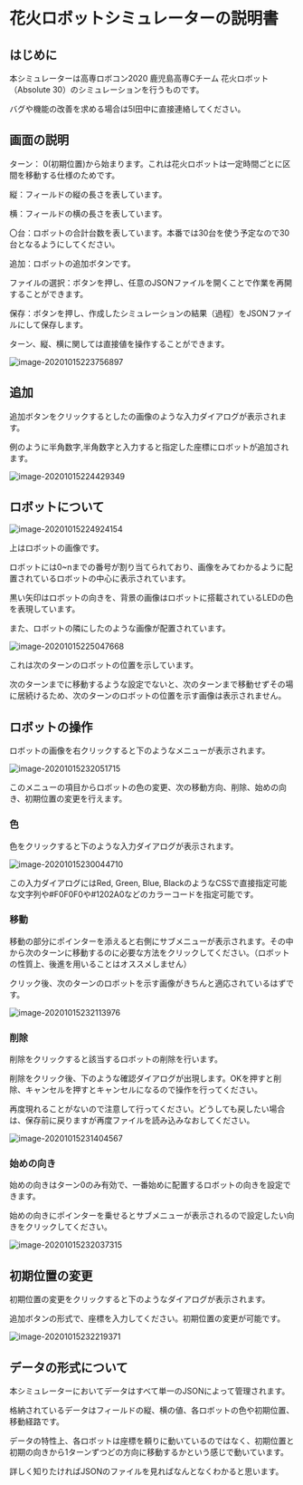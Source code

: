 # 花火ロボットシミュレーターの説明書

## はじめに

本シミュレーターは高専ロボコン2020 鹿児島高専Cチーム 花火ロボット（Absolute 30）のシミュレーションを行うものです。

バグや機能の改善を求める場合は5I田中に直接連絡してください。

## 画面の説明

ターン： 0(初期位置)から始まります。これは花火ロボットは一定時間ごとに区間を移動する仕様のためです。

縦：フィールドの縦の長さを表しています。

横：フィールドの横の長さを表しています。

〇台：ロボットの合計台数を表しています。本番では30台を使う予定なので30台となるようにしてください。

追加：ロボットの追加ボタンです。

ファイルの選択：ボタンを押し、任意のJSONファイルを開くことで作業を再開することができます。

保存：ボタンを押し、作成したシミュレーションの結果（過程）をJSONファイルにして保存します。



ターン、縦、横に関しては直接値を操作することができます。

![image-20201015223756897](\README.assets\image-20201015223756897.png)

## 追加

追加ボタンをクリックするとしたの画像のような入力ダイアログが表示されます。

例のように半角数字,半角数字と入力すると指定した座標にロボットが追加されます。

![image-20201015224429349](\README.assets\image-20201015224429349.png)

## ロボットについて

![image-20201015224924154](\README.assets\image-20201015224924154.png)

上はロボットの画像です。

ロボットには0~nまでの番号が割り当てられており、画像をみてわかるように配置されているロボットの中心に表示されています。

黒い矢印はロボットの向きを、背景の画像はロボットに搭載されているLEDの色を表現しています。

また、ロボットの隣にしたのような画像が配置されています。

![image-20201015225047668](\README.assets\image-20201015225047668.png)

これは次のターンのロボットの位置を示しています。

次のターンまでに移動するような設定でないと、次のターンまで移動せずその場に居続けるため、次のターンのロボットの位置を示す画像は表示されません。

## ロボットの操作

ロボットの画像を右クリックすると下のようなメニューが表示されます。

![image-20201015232051715](\README.assets\image-20201015232051715.png)

このメニューの項目からロボットの色の変更、次の移動方向、削除、始めの向き、初期位置の変更を行えます。

### 色

色をクリックすると下のような入力ダイアログが表示されます。

![image-20201015230044710](\README.assets\image-20201015230044710.png)

この入力ダイアログにはRed, Green, Blue, BlackのようなCSSで直接指定可能な文字列や#F0F0F0や#1202A0などのカラーコードを指定可能です。

### 移動

移動の部分にポインターを添えると右側にサブメニューが表示されます。その中から次のターンに移動するのに必要な方法をクリックしてください。（ロボットの性質上、後進を用いることはオススメしません）

クリック後、次のターンのロボットを示す画像がきちんと適応されているはずです。

![image-20201015232113976](\README.assets\image-20201015232113976.png)

### 削除

削除をクリックすると該当するロボットの削除を行います。

削除をクリック後、下のような確認ダイアログが出現します。OKを押すと削除、キャンセルを押すとキャンセルになるので操作を行ってください。

再度現れることがないので注意して行ってください。どうしても戻したい場合は、保存前に戻りますが再度ファイルを読み込みなおしてください。

![image-20201015231404567](\README.assets\image-20201015231404567.png)

### 始めの向き

始めの向きはターン0のみ有効で、一番始めに配置するロボットの向きを設定できます。

始めの向きにポインターを乗せるとサブメニューが表示されるので設定したい向きをクリックしてください。

![image-20201015232037315](\README.assets\image-20201015232037315.png)

## 初期位置の変更

初期位置の変更をクリックすると下のようなダイアログが表示されます。

追加ボタンの形式で、座標を入力してください。初期位置の変更が可能です。

![image-20201015232219371](\README.assets\image-20201015232219371.png)

## データの形式について

本シミュレーターにおいてデータはすべて単一のJSONによって管理されます。

格納されているデータはフィールドの縦、横の値、各ロボットの色や初期位置、移動経路です。

データの特性上、各ロボットは座標を頼りに動いているのではなく、初期位置と初期の向きから1ターンずつどの方向に移動するかという感じで動いています。

詳しく知りたければJSONのファイルを見ればなんとなくわかると思います。